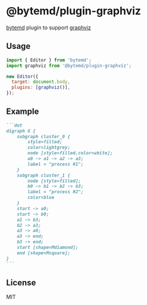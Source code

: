 # @bytemd/plugin-graphviz

[bytemd](https://github.com/bytedance/bytemd) plugin to support [graphviz](https://www.graphviz.org/)

## Usage

```js
import { Editor } from 'bytemd';
import graphviz from '@bytemd/plugin-graphviz';

new Editor({
  target: document.body,
  plugins: [graphviz()],
});
```

## Example

````md
```dot
digraph G {
	subgraph cluster_0 {
		style=filled;
		color=lightgrey;
		node [style=filled,color=white];
		a0 -> a1 -> a2 -> a3;
		label = "process #1";
	}
	subgraph cluster_1 {
		node [style=filled];
		b0 -> b1 -> b2 -> b3;
		label = "process #2";
		color=blue
	}
	start -> a0;
	start -> b0;
	a1 -> b3;
	b2 -> a3;
	a3 -> a0;
	a3 -> end;
	b3 -> end;
	start [shape=Mdiamond];
	end [shape=Msquare];
}
```
````

## License

MIT
